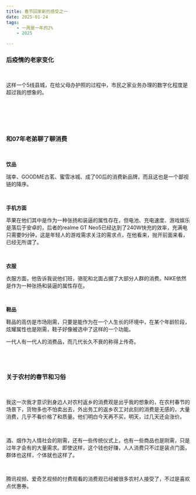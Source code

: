 ```yaml
---
title: 春节回家新的感受之一
date: 2025-01-24
tags: 
    - 一周是一年的2%
    - 2025

---
```


### 后疫情的老家变化

<br>

这样一个5线县城，在给父母办护照的过程中，市民之家业务办理的数字化程度是超过我的想象的。


<br>
<br>
<br>
<br>

### 和07年老弟聊了聊消费
<br>


**饮品**
<br>

瑞幸、GOODME古茗、蜜雪冰城、成了00后的消费新品牌，而且这也是一个鄙视链的降序。

<br>

**手机方面**
<br>

苹果在他们其中是作为一种张扬和装逼的属性存在，但电池、充电速度、游戏娱乐是落后于安卓的，后者的realme GT Neo5已经达到了240W快充的效率，充满电只需要9分钟，这是年轻人的游戏需求关注的需求点，在他看来，抛开前面来看，已经无所谓了。

<br>

**衣服**
<br>

衣服方面，他告诉我说他们班，骆驼和北面占据了大部分人群的消费。NIKE依然是作为一种张扬和装逼的属性存在。

<br>

**鞋品**
<br>

鞋品的高仿是市场刚需，只要是能作为在一个人生长的环境中，在某个年龄阶段，炫耀属性也是刚需，鞋子好像被选中了这样的一个功能。


一代人有一代人的消费品，而几代长久不衰的称得上传奇。
<br>
<br>
<br>
<br>



### 关于农村的春节和习俗
<br>

我这一次我才意识到身边人对农村返乡的消费观是出乎我的想象的，在农村春节的场景下，货物多也不怕卖出去，外出务工的返乡农工对此刻的消费是无感的，大量消费，几乎不看价格了和质量。他们明白今天再不买，明天，过几天还会涨价。

<br>

酒、烟作为人情社会的刚需，还有一些传统仪式上，也有一些商品也是刚需，只是过年才会有的大量需求。即使这样，这个钱也好赚，人人消费只不过是装点门面，群体也这样，个体就也这样了。

<br>

腾讯视频、爱奇艺视频的付费观看的消费观已经被很多农村人接受了，不过是喜欢点优惠券。